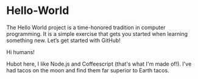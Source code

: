 # Hello-World
The Hello World project is a time-honored tradition in computer programming. It is a simple exercise that gets you started when learning something new. Let’s get started with GitHub!

Hi humans!

Hubot here, I like Node.js and Coffeescript (that's what I'm made of!).
I've had tacos on the moon and find them far superior to Earth tacos.

